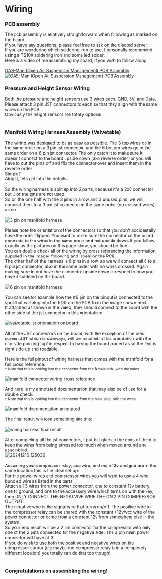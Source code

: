 # Wiring
### PCB assembly
The pcb assembly is relatively straightforward when following as marked on the board.<br>
If you have any questions, please feel free to ask on the discord server.<br>
If you are wondering which soldering iron to use, I personally recommend using a TS100 soldering iron and some led solder.<br>
Here is a video of me assembling my board, if you wish to follow along:<br>
<br>
[OAS-Man (Open Air Suspension Management) PCB Assembly<br>![OAS-Man (Open Air Suspension Management) PCB Assembly](https://github.com/user-attachments/assets/1cabc97b-822e-4c43-a45e-32a945192d54)](https://www.youtube.com/watch?v=XGFra2Tvlkg&ab_channel=gopro_2027)
<br>


### Pressure and Height Sensor Wiring
Both the pressure and height sensors use 3 wires each. GND, 5V, and Data.<br>
Please attach 3 pin JST connectors to each so that they align with the same wires on the PCB.<br>
Obviously the height sensors are totally optional.<br>
<br>

### Manifold Wiring Harness Assembly (Valvetable)
The wiring was designed to be as easy as possible. The 3 top wires go in the same order on a 3 pin jst connector, and the 6 bottom wires go in the same order on a 6 pin jst connector. The only catch it to make sure it doesn't connect to the board upside down (aka reverse order) or you will have to cut the pins off and flip the connector over and insert them in the reverse order.<br>Simple?<br>Alright, lets get into the details...<br><br>
So the wiring harness is split up into 2 parts, because it's a 2x6 connector but 3 of the pins are not used.<br>
So on the one half with the 3 pins in a row and 3 unused pins, we will connect them to a 3 pin jst connector in the same order (no crossed wires) as so:<br>
<br>
![3 pin on manifold harness](/photos/esp32/ValvetableAndManifold/3pins.jpeg)<br>
<br>
Please note the orientation of the connectors so that you don't accidentally have the order flipped. You want to make sure the connector on the board connects to the wires in the same order and not upside down. If you follow exactly as the pictures on this page show, you should be fine.<br>
You can double check all of the wiring by cross referencing the information supplied in the images following and labels on the PCB.<br>
The other half of the harness is 6 pins in a row, so we will connect all 6 to a 6 pin jst connector, also in the same order with no wires crossed. Again making sure to not have the connector upside down in respect to how you have it soldered on the board.<br>
<br>
![6 pin on manifold harness](/photos/esp32/ValvetableAndManifold/6pins.jpeg)<br>
<br>
You can see for example how the #6 pin on the pinout is connected to the spot that will plug into the RDO on the PCB from the image shown next.<br>
If attached as shown in the video, they should connect to the board with the other side of the jst connector in this orientation:<br>
<br>
![valvetable jst orientation on board](/photos/esp32/ValvetableAndManifold/board_jst_placement.png)<br>
<br>
All of the JST connectors on the board, with the exception of the oled screen JST which is sideways, will be installed in this orientation with the clip side pointing 'up' in respect to having the board placed as so the text is right side up and readable.<br>
<br>
Here is the full pinout of wiring harness that comes with the manifold for a full cross reference:<br>
<sub>* Note that this is looking into the connector from the female side, with the holes</sub><br>
<br>
![manifold connector wiring cross reference](/photos/esp32/ValvetableAndManifold/pcb_valvetable_pinout.png)<br>
<br>
And here is my annotated documentation that may also be of use for a double check:<br>
<sub>* Note that this is looking into the connector from the male side, with the wires</sub><br>
<br>
![manifold documentation annotated](/photos/esp32/ValvetableAndManifold/ebay_manifold_diagram.png)<br>
<br>
The final result will look something like this:<br>
<br>
![wiring harness final result](/photos/esp32/ValvetableAndManifold/manifold_final_wiring.jpg)<br>
<br>
After completing all the jst connectors, I put hot glue on the ends of them to keep the wires from being stressed too much when moved around and assembled:<br>
![20241210_125036](https://github.com/user-attachments/assets/10d32557-2c95-4b84-b409-b76db983f35b)<br>
<br>
Assuming your compressor relay, acc wire, and main 12v and gnd are in the same location this is the ideal set up:<br>
For the power wires and compressor wires you will want to use a 4 wire bundled wire as listed in the parts<br>
Attach all 3 wires from the power connector, one to constant 12v battery, one to ground, and one to the accessory wire which turns on with the key, then ONLY CONNECT THE NEGATVIVE WIRE THE ON 2 PIN COMPRESSOR OUTPUT<br>
The negative wire is the signal wire that turns on/off. The positive wire to the compressor relay can be shared with the constant +12v/vcc wire of the power connector or come from a constant 12v from somewhere else in the system.<br>
So your end result will be a 2 pin connector for the compressor with only one of the 2 pins connected for the negative side. The 3 pin main power connector will have all 3.<br>
If you do wish to use both the positive and negative wires on the compressor output (eg: maybe the compressor relay is in a completely different location) you totally can do that too though!<br>
<br>
### Congratulations on assembling the wiring!

